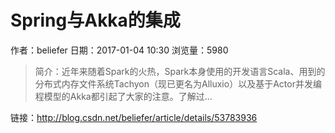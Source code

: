 # Spring与Akka的集成
作者：beliefer
日期：2017-01-04 10:30
浏览量：5980
> 简介：近年来随着Spark的火热，Spark本身使用的开发语言Scala、用到的分布式内存文件系统Tachyon（现已更名为Alluxio）以及基于Actor并发编程模型的Akka都引起了大家的注意。了解过...

 链接：http://blog.csdn.net/beliefer/article/details/53783936
